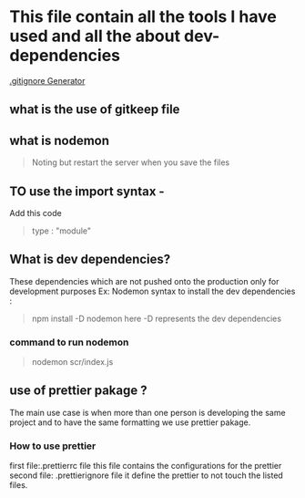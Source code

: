 # This file contain all the tools I have used and all the about dev-dependencies

[.gitignore Generator](https://www.toptal.com/developers/gitignore)

 ## what is the use of gitkeep file


## what is nodemon

> Noting but restart the server when you save the files

## TO use the import syntax -
Add this code 
> type : "module"

## What is dev dependencies?
These dependencies which are not pushed onto the production only for development purposes
Ex: Nodemon
syntax to install the dev dependencies :
> npm install -D nodemon
here -D represents the dev dependencies


### command to run nodemon
> nodemon scr/index.js 

## use of prettier pakage ?
The main use case is when more than one person is developing the same project 
and to have the same formatting we use prettier pakage.

### How to use prettier
first file:.prettierrc file
this file contains the configurations for the prettier
second file: .prettierignore file
it define the prettier to not touch the listed files.


